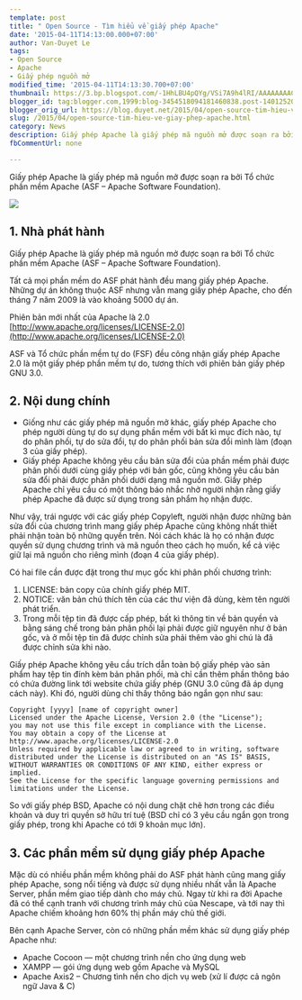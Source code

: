 ```yaml
---
template: post
title: " Open Source - Tìm hiểu về giấy phép Apache"
date: '2015-04-11T14:13:00.000+07:00'
author: Van-Duyet Le
tags:
- Open Source
- Apache
- Giấy phép nguồn mở
modified_time: '2015-04-11T14:13:30.700+07:00'
thumbnail: https://3.bp.blogspot.com/-1HhLBU4pQYg/VSi7A9h4lRI/AAAAAAAACPo/ujnaYYl6GV4/s1600/mantle-asf.png
blogger_id: tag:blogger.com,1999:blog-3454518094181460838.post-1401252060138014542
blogger_orig_url: https://blog.duyet.net/2015/04/open-source-tim-hieu-ve-giay-phep-apache.html
slug: /2015/04/open-source-tim-hieu-ve-giay-phep-apache.html
category: News
description: Giấy phép Apache là giấy phép mã nguồn mở được soạn ra bởi Tổ chức phần mềm Apache (ASF – Apache Software Foundation).
fbCommentUrl: none

---
```


Giấy phép Apache là giấy phép mã nguồn mở được soạn ra bởi Tổ chức phần mềm Apache (ASF – Apache Software Foundation).

![](https://3.bp.blogspot.com/-1HhLBU4pQYg/VSi7A9h4lRI/AAAAAAAACPo/ujnaYYl6GV4/s1600/mantle-asf.png)

## 1. Nhà phát hành 

Giấy phép Apache là giấy phép mã nguồn mở được soạn ra bởi Tổ chức phần mềm Apache (ASF – Apache Software Foundation).

Tất cả mọi phần mềm do ASF phát hành đều mang giấy phép Apache. Những dự án không thuộc ASF nhưng vẫn mang giấy phép Apache, cho đến tháng 7 năm 2009 là vào khoảng 5000 dự án.

Phiên bản mới nhất của Apache là 2.0 [http://www.apache.org/licenses/LICENSE-2.0](http://www.apache.org/licenses/LICENSE-2.0)

ASF và Tổ chức phần mềm tự do (FSF) đều công nhận giấy phép Apache 2.0 là một giấy phép phần mềm tự do, tương thích với phiên bản giấy phép GNU 3.0.

## 2. Nội dung chính 

- Giống như các giấy phép mã nguồn mở khác, giấy phép Apache cho phép người dùng tự do sự dụng phần mềm với bất kì mục đích nào, tự do phân phối, tự do sửa đổi, tự do phân phối bản sửa đổi mình làm (đoạn 3 của giấy phép).
- Giấy phép Apache không yêu cầu bản sửa đổi của phần mềm phải được phân phối dưới cùng giấy phép với bản gốc, cũng không yêu cầu bản sửa đổi phải được phân phối dưới dạng mã nguồn mở. Giấy phép Apache chỉ yêu cầu có một thông báo nhắc nhở người nhận rằng giấy phép Apache đã được sử dụng trong sản phẩm họ nhận được.

Như vậy, trái ngược với các giấy phép Copyleft, người nhận được những bản sửa đổi của chương trình mang giấy phép Apache cũng không nhất thiết phải nhận toàn bộ những quyền trên. Nói cách khác là họ có nhận được quyền sử dụng chương trình và mã nguồn theo cách họ muốn, kể cả việc giữ lại mã nguồn cho riêng mình (đoạn 4 của giấy phép).

Có hai file cần được đặt trong thư mục gốc khi phân phối chương trình:

1. LICENSE: bản copy của chính giấy phép MIT.
2. NOTICE: văn bản chú thích tên của các thư viện đã dùng, kèm tên người phát triển.
3. Trong mỗi tệp tin đã được cấp phép, bất kì thông tin về bản quyền và bằng sáng chế trong bản phân phối lại phải được giữ nguyên như ở bản gốc, và ở mỗi tệp tin đã được chỉnh sửa phải thêm vào ghi chú là đã được chỉnh sửa khi nào.

Giấy phép Apache không yêu cầu trích dẫn toàn bộ giấy phép vào sản phẩm hay tệp tin đính kèm bản phân phối, mà chỉ cần thêm phần thông báo có chứa đường link tới website chứa giấy phép (GNU 3.0 cũng đã áp dụng cách này). Khi đó, người dùng chỉ thấy thông báo ngắn gọn như sau:

```
Copyright [yyyy] [name of copyright owner]
Licensed under the Apache License, Version 2.0 (the "License");
you may not use this file except in compliance with the License.
You may obtain a copy of the License at http://www.apache.org/licenses/LICENSE-2.0
Unless required by applicable law or agreed to in writing, software distributed under the License is distributed on an "AS IS" BASIS, WITHOUT WARRANTIES OR CONDITIONS OF ANY KIND, either express or implied.
See the License for the specific language governing permissions and limitations under the License.
```

So với giấy phép BSD, Apache có nội dung chặt chẽ hơn trong các điều khoản và duy trì quyền sở hữu trí tuệ (BSD chỉ có 3 yêu cầu ngắn gọn trong giấy phép, trong khi Apache có tới 9 khoản mục lớn).

## 3. Các phần mềm sử dụng giấy phép Apache ##
Mặc dù có nhiều phần mềm không phải do ASF phát hành cũng mang giấy phép Apache, song nổi tiếng và được sử dụng nhiều nhất vẫn là Apache Server, phần mềm giao tiếp dành cho máy chủ. Ngay từ khi ra đời Apache đã có thể cạnh tranh với chương trình máy chủ của Nescape, và tới nay thì Apache chiếm khoảng hơn 60% thị phần máy chủ thế giới.

Bên cạnh Apache Server, còn có những phần mềm khác sử dụng giấy phép Apache như:

- Apache Cocoon — một chương trình nền cho ứng dụng web
- XAMPP — gói ứng dụng web gồm Apache và MySQL
- Apache Axis2 – Chương tình nền cho dịch vụ web (xử lí được cả ngôn ngữ Java & C) 
